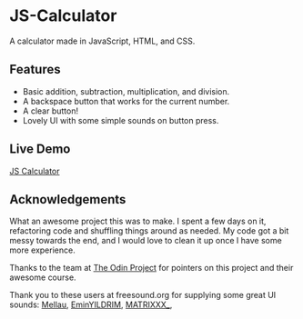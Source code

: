 # JS-Calculator

A calculator made in JavaScript, HTML, and CSS.

## Features

- Basic addition, subtraction, multiplication, and division.
- A backspace button that works for the current number.
- A clear button!
- Lovely UI with some simple sounds on button press.

## Live Demo

[JS Calculator](https://flowtyf.github.io/JS-Calculator/)

## Acknowledgements

What an awesome project this was to make. I spent a few days on it, refactoring code and shuffling things around as needed. My code got a bit messy towards the end, and I would love to clean it up once I have some more experience. 

Thanks to the team at [The Odin Project](https://www.theodinproject.com/lessons/foundations-calculator) for pointers on this project and their awesome course.

Thank you to these users at freesound.org for supplying some great UI sounds:
[Mellau](https://freesound.org/people/Mellau/sounds/506053/), 
[EminYILDRIM](https://freesound.org/people/EminYILDIRIM/sounds/536108/), 
[MATRIXXX\_](https://freesound.org/people/MATRIXXX_/sounds/657946/), 
